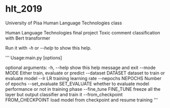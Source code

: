 # hlt_2019
University of Pisa Human Language Technologies class 

Human Language Technologies final project
Toxic comment classification with Bert transformer

Run it with _-h_ or _--help_ to show this help.

'''
Usage:main.py [options]

optional arguments:
  -h, --help            show this help message and exit
  --mode MODE           Either train, evaluate or predict
  --dataset DATASET     dataset to train or evaluate model
  --lr LR               training learning rate
  --nepochs NEPOCHS     Number of epochs
  --set_evaluate SET_EVALUATE
                        whether to evaluate model performance or not in training phase
  --fine_tune FINE_TUNE
                        freeze all the layer but output classifier and train it
  --from_checkpoint FROM_CHECKPOINT
                        load model from checkpoint and resume training
'''

